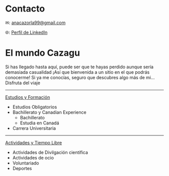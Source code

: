 <link rel="stylesheet" type="text/css" href="splendor.css" media="screen" />

# Contacto

✉: <anacazorla99@gmail.com>


🌐: [Perfil de LinkedIn](https://www.linkedin.com/in/ana-cazorla-del-%C3%A1guila/ "LinkedIn de Ana")


# El mundo Cazagu

Si has llegado hasta aquí, puede ser que te hayas perdido aunque sería demasiada casualidad ¡Así que bienvenida a un sitio en el que podrás conocerme! Si ya me conocías, seguro que descubres algo más de mi... Disfruta del viaje

____________________

[Estudios y Formación](https://anacazagu.github.io/Cazagu/estudios  "Estudios de Ana")

- Estudios Obligatorios
- Bachillerato y Canadian Experience
  - Bachillerato
  - Estudia en Canadá
- Carrera Universitaria

____________________

[Actividades y Tiempo Libre](https://anacazagu.github.io/Cazagu/ocio  "Tiempo Libre de Ana")

- Actividades de Divilgación científica
- Actividades de ocio
- Voluntariado
- Deportes


 
